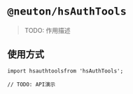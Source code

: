 # `@neuton/hsAuthTools`

> TODO: 作用描述

## 使用方式

```
import hsauthtoolsfrom 'hsAuthTools';

// TODO: API演示
```
